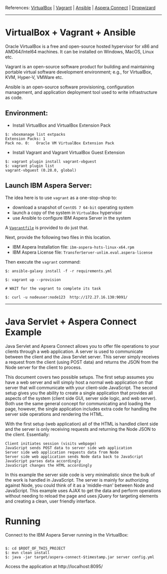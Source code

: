 References: [VirtualBox][1] | [Vagrant][2] | [Ansible][3] | [Aspera Connect][4] | [Dropwizard][5]

[1]: https://www.virtualbox.org/
[2]: https://www.vagrantup.com/
[3]: https://docs.ansible.com/ansible/latest/installation_guide/intro_installation.html
[4]: https://developer.asperasoft.com/web/connect-client/node-connect
[5]: https://www.dropwizard.io/en/latest/manual/core.html

--------------------------------------


VirtualBox + Vagrant + Ansible
======================================

Oracle VirtualBox is a free and open-source hosted hypervisor for x86 and AMD64/Intel64 machines.
It can be installed on Windows, MacOS, Linux etc.

Vagrant is an open-source software product for building and maintaining portable virtual software
development environment; e.g., for VirtualBox, KVM, Hyper-V, VMWare etc.

Ansible is an open-source software provisioning, configuration management, and application deployment tool
used to write infrastructure as code.

Environment:
--------------------------------------

- Install VirtualBox and VirtualBox Extension Pack
```shell script
$: vboxmanage list extpacks
Extension Packs: 1
Pack no. 0:   Oracle VM VirtualBox Extension Pack
```
- Install Vagrant and Vagrant VirtualBox Guest Extension
```shell script
$: vagrant plugin install vagrant-vbguest
$: vagrant plugin list
vagrant-vbguest (0.28.0, global)
```

Launch IBM Aspera Server:
--------------------------------------

The idea here is to use `vagrant` as a one-stop-shop to:
- download a snapshot of `CentOS 7 64-bit` operating system
- launch a copy of the system in `VirtualBox` hypervisor
- use Ansible to configure IBM Aspera Server in the system

A [`Vagrantfile`](./Vagrantfile) is provided to do just that.

Next, provide the following two files in this location.

- IBM Aspera Installation file: `ibm-aspera-hsts-linux-x64.rpm`
- IBM Aspera License file: `TransferServer-unlim.eval.aspera-license`

Then execute the `vagrant` command:

```shell script
$: ansible-galaxy install -f -r requirements.yml

$: vagrant up --provision

# WAIT for the vagrant to complete its task

$: curl -u nodeuser:node123  http://172.27.16.130:9091/
```

--------------------------------------


Java Servlet + Aspera Connect Example
======================================

Java Servlet and Apsera Connect allows you to offer file operations to your clients through a web application.
A server is used to communicate between the client and the Java Servlet server.
This server simply receives a request from the client (using POST data)
and returns the JSON from the Node server for the client to process.  

This document covers two possible setups.
The first setup assumes you have a web server and will simply host a normal web application
on that server that will communicate with your client-side JavaScript.
The second setup gives you the ability to create a single application that provides
all aspects of the system (client side GUI, server side logic, and web server).
Both use the same general concept for communicating and loading the page, however,
the single application includes extra code for handling the server side operations and rendering the HTML.

With the first setup (web application) all of the HTML is handled client side and
the server is only receiving requests and returning the Node JSON to the client.
Essentially:

    Client initiates session (visits webpage)
    JavaScript sends POST data to server side web application
    Server side web application requests data from Node
    Server side web application sends Node data back to JavaScript
    JavaScript parses data accordingly
    JavaScript changes the HTML accordingly

In this example the server side code is very minimalistic since the bulk of the work is handled in JavaScript.
The server is mainly for authorizing against Node,
you could think of it as a 'middle-man' between Node and JavaScript.
This example uses AJAX to get the data and perform operations without needing to reload the page and
uses jQuery for targeting elements and creating a clean, user friendly interface.


Running
======================================

Connect to the IBM Aspera Server running in the VirtualBox:

```

$: cd $ROOT_OF_THIS_PROJECT
$: mvn clean install
$: java -jar target/aspera-connect-$timestamp.jar server config.yml

```

Access the application at http://localhost:8095/

